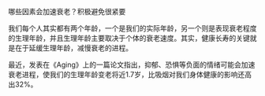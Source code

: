 哪些因素会加速衰老？积极避免很紧要

我们每个人其实都有两个年龄，一个是我们的实际年龄，另一个则是表现衰老程度的生理年龄，并且生理年龄主要取决于个体的衰老速度。其实，健康长寿的关键就是在于延缓生理年龄，减慢衰老的进程。

最近，发表在《Aging》上的一篇论文指出，抑郁、恐惧等负面的情绪可能会加速衰老进程，使我们的生理年龄变老将近1.7岁，比吸烟对我们身体健康的影响还高出32%。